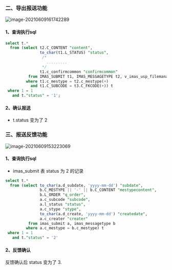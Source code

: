 





### 二、导出报送功能

![image-20210609161742289](https://gitee.com/ZXiangC/picture/raw/master/img/image-20210609161742289.png)

#### 1、查询执行sql

```sql
select t.*
  from (select t2.C_CONTENT "content",
               to_char(t1.L_STATUS) "status",
                /*
                  .........
                */
               t1.c_confirmcommon "confirmcommon"
          from IMAS_SUBMIT t1, IMAS_MESSAGETYPE t2, v_imas_usp_filemanage t3
         where t1.c_mestype = t2.c_mestype(+)
           and t1.C_SUBCODE = t3.C_FKCODE(+)) t
 where 1 = 1
   and t."status" = '1';
```

#### 2、确认报送

- t.status 变为了 2

### 三、报送反馈功能

![image-20210609153223069](https://gitee.com/ZXiangC/picture/raw/master/img/image-20210609153223069.png)



#### 1、查询执行sql

- imas_submit 表 status 为 2 的记录

```sql
select t.*
  from (select to_char(a.d_subdate, 'yyyy-mm-dd') "subdate",
               b.C_MESTYPE || '-' || b.C_CONTENT "mestypecontent",
               b.L_ORDER "q_order",
               a.c_subcode "subcode",
               a.l_status "status",
               a.c_stype "stype",
               to_char(a.d_create, 'yyyy-mm-dd') "createdate",
               a.c_creater "creater"
          from imas_submit a, imas_messagetype b
         where a.c_mestype = b.c_mestype) t
 where 1 = 1
   and t."status" = '2'  
```

#### 2、反馈确认

反馈确认后 status 变为了 3.

